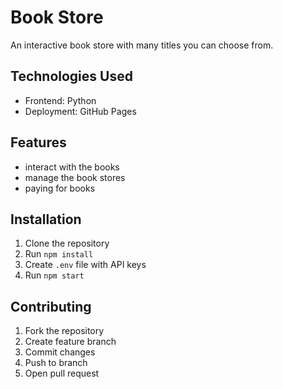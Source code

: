# Book Store
An interactive book store with many titles you can choose from. 

## Technologies Used
- Frontend: Python
- Deployment: GitHub Pages

## Features
- interact with the books
- manage the book stores
- paying for books


## Installation
1. Clone the repository
2. Run `npm install`
3. Create `.env` file with API keys
4. Run `npm start`

## Contributing
1. Fork the repository
2. Create feature branch
3. Commit changes
4. Push to branch
5. Open pull request
